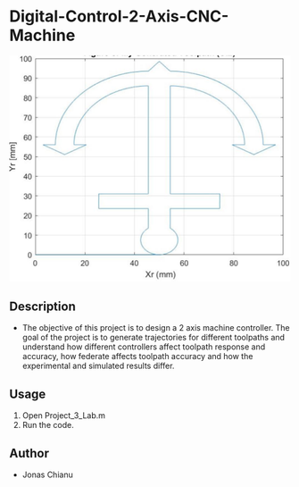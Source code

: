 # Digital-Control-2-Axis-CNC-Machine

![](images/trajectory.jpg)

## Description
* The objective of this project is to design a 2 axis machine controller. 
The goal of the project is to generate trajectories for different toolpaths and 
understand how different controllers affect toolpath response and accuracy, 
how federate affects toolpath accuracy and how the experimental and simulated 
results differ.

## Usage
1. Open Project_3_Lab.m
2. Run the code.

## Author
* Jonas Chianu